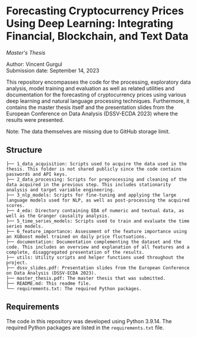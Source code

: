# Forecasting Cryptocurrency Prices Using Deep Learning: Integrating Financial, Blockchain, and Text Data

<em>Master's Thesis</em>

Author: Vincent Gurgul<br>
Submission date: September 14, 2023

This repository encompasses the code for the processing, exploratory data analysis, model training and evaluation as well as related utilities and documentation for the forecasting of cryptocurrency prices using various deep learning and natural language processing techniques. Furthermore, it contains the master thesis itself and the presentation slides from the European Conference on Data Analysis (DSSV-ECDA 2023) where the results were presented.

Note: The data themselves are missing due to GitHub storage limit.


## Structure

```
├── 1_data_acquisition: Scripts used to acquire the data used in the thesis. This folder is not shared publicly since the code contains passwords and API keys.
├── 2_data_processing: Scripts for preprocessing and cleaning of the data acquired in the previous step. This includes stationarity analysis and target variable engineering.
├── 3_nlp_models: Scripts for fine-tuning and applying the large language models used for NLP, as well as post-processing the acquired scores.
├── 4_eda: Directory containing EDA of numeric and textual data, as well as the Granger causality analysis.
├── 5_time_series_models: Scripts used to train and evaluate the time series models.
├── 6_feature_importance: Assessment of the feature importance using an XGBoost model trained on daily price fluctuations.
├── documentation: Documentation complementing the dataset and the code. This includes an overview and explanation of all features and a complete, disaggregated presentation of the results.
├── utils: Utility scripts and helper functions used throughout the project.
├── dssv_slides.pdf: Presentation slides from the European Conference on Data Analysis (DSSV-ECDA 2023).
├── master_thesis.pdf: The master thesis that was submitted.
├── README.md: This readme file.
└── requirements.txt: The required Python packages.
```

## Requirements

The code in this repository was developed using Python 3.9.14. The required Python packages are listed in the <code>requirements.txt</code> file.
